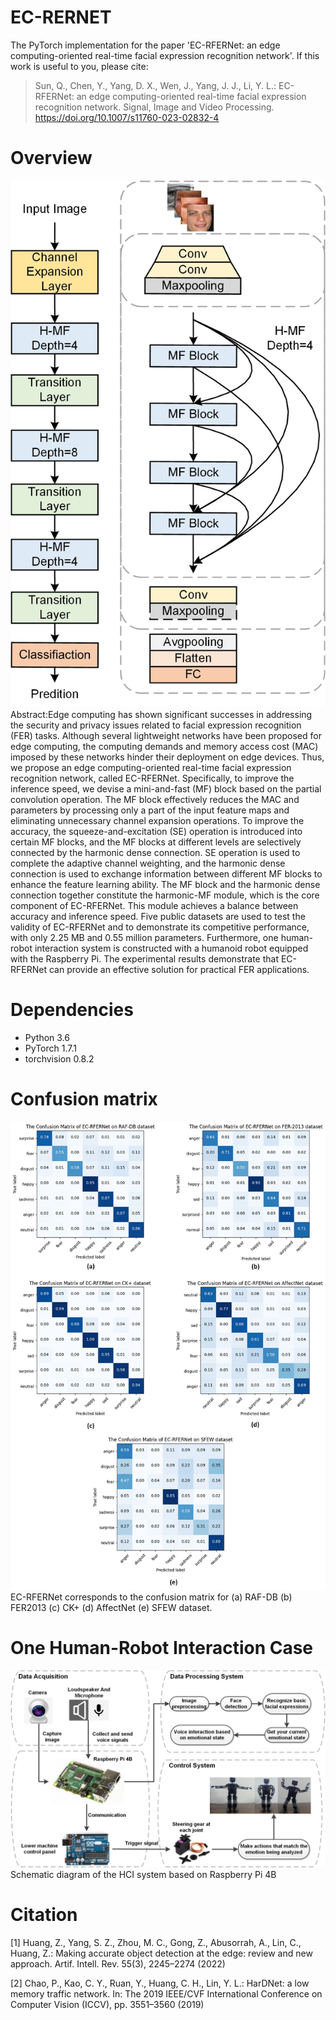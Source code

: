 # EC-RERNET
The PyTorch implementation for the paper 'EC-RFERNet: an edge computing-oriented real-time facial expression recognition network'.
If this work is useful to you, please cite:
> Sun, Q., Chen, Y., Yang, D. X., Wen, J., Yang, J. J., Li, Y. L.: EC-RFERNet: an edge computing-oriented real-time facial expression recognition network. Signal, Image and Video Processing. https://doi.org/10.1007/s11760-023-02832-4

# Overview
![image](https://github.com/evercy/EC-RERNET/blob/main/images/Fig.%201.jpg)
Abstract:Edge computing has shown significant successes in addressing the security and privacy issues related to facial expression recognition (FER) tasks. Although several lightweight networks have been proposed for edge computing, the computing demands and memory access cost (MAC) imposed by these networks hinder their deployment on edge devices. Thus, we propose an edge computing-oriented real-time facial expression recognition network, called EC-RFERNet. Specifically, to improve the inference speed, we devise a mini-and-fast (MF) block based on the partial convolution operation. The MF block effectively reduces the MAC and parameters by processing only a part of the input feature maps and eliminating unnecessary channel expansion operations. To improve the accuracy, the squeeze-and-excitation (SE) operation is introduced into certain MF blocks, and the MF blocks at different levels are selectively connected by the harmonic dense connection. SE operation is used to complete the adaptive channel weighting, and the harmonic dense connection is used to exchange information between different MF blocks to enhance the feature learning ability. The MF block and the harmonic dense connection together constitute the harmonic-MF module, which is the core component of EC-RFERNet. This module achieves a balance between accuracy and inference speed. Five public datasets are used to test the validity of EC-RFERNet and to demonstrate its competitive performance, with only 2.25 MB and 0.55 million parameters. Furthermore, one human-robot interaction system is constructed with a humanoid robot equipped with the Raspberry Pi. The experimental results demonstrate that EC-RFERNet can provide an effective solution for practical FER applications.

# Dependencies
+ Python 3.6
+ PyTorch 1.7.1
+ torchvision 0.8.2

# Confusion matrix
![image](https://github.com/evercy/EC-RERNET/blob/main/images/Fig.%206.jpg)
EC-RFERNet corresponds to the confusion matrix for (a) RAF-DB (b) FER2013 (c) CK+ (d) AffectNet (e) SFEW dataset.

# One Human-Robot Interaction Case 
![image](https://github.com/evercy/EC-RERNET/blob/main/images/Fig.%207%20.jpg)
Schematic diagram of the HCI system based on Raspberry Pi 4B

# Citation
[1] Huang, Z., Yang, S. Z., Zhou, M. C., Gong, Z., Abusorrah, A., Lin, C., Huang, Z.: Making accurate object detection at the edge: review and new approach. Artif. Intell. Rev. 55(3), 2245–2274 (2022)

[2] Chao, P., Kao, C. Y., Ruan, Y., Huang, C. H., Lin, Y. L.: HarDNet: a low memory traffic network. In: The 2019 IEEE/CVF International Conference on Computer Vision (ICCV), pp. 3551–3560 (2019)
